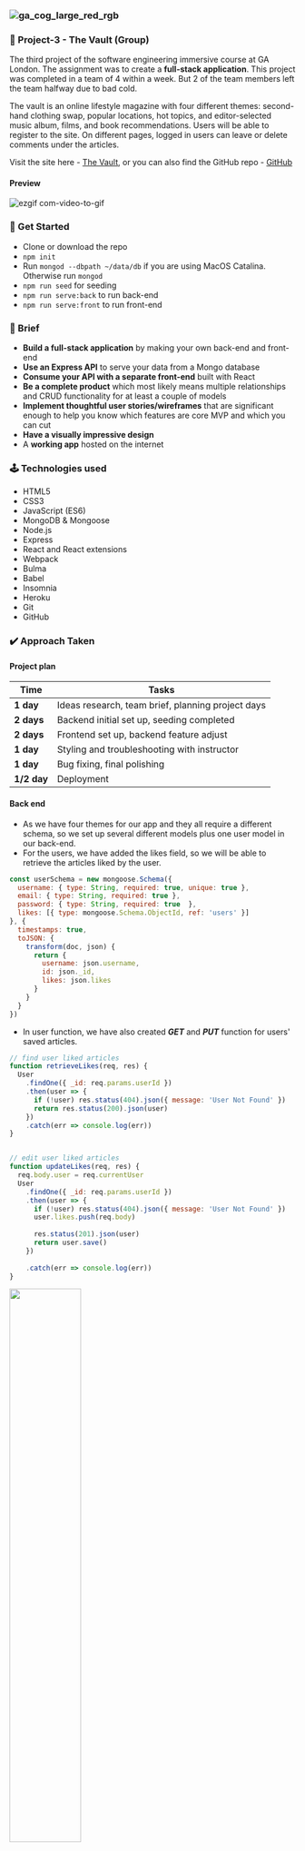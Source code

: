 ### ![ga_cog_large_red_rgb](https://cloud.githubusercontent.com/assets/40461/8183776/469f976e-1432-11e5-8199-6ac91363302b.png)


### 🚩 Project-3 - The Vault (Group) ###

The third project of the software engineering immersive course at GA London. The assignment was to create a **full-stack application**. This project was completed in a team of 4 within a week. But 2 of the team members left the team halfway due to bad cold.

The vault is an online lifestyle magazine with four different themes: second-hand clothing swap, popular locations, hot topics, and editor-selected music album, films, and book recommendations. Users will be able to register to the site. On different pages, logged in users can leave or delete comments under the articles. 

Visit the site here - [The Vault](https://project-3-the-vault.herokuapp.com/), or you can also find the GitHub repo - [GitHub](https://github.com/Aichi-Chang/The-Vault)

#### Preview
![ezgif com-video-to-gif](https://media.giphy.com/media/U4XNOpYXfVvq8XFl62/giphy.gif)



### :rocket: Get Started ###

* Clone or download the repo
* `npm init`
* Run `mongod --dbpath ~/data/db` if you are using MacOS Catalina. Otherwise run `mongod`
* `npm run seed` for seeding
* `npm run serve:back` to run back-end
* `npm run serve:front` to run front-end


### 📝 Brief ###

* **Build a full-stack application** by making your own back-end and front-end
* **Use an Express API** to serve your data from a Mongo database
* **Consume your API with a separate front-end** built with React
* **Be a complete product** which most likely means multiple relationships and CRUD functionality for at least a couple of models
* **Implement thoughtful user stories/wireframes** that are significant enough to help you know which features are core MVP and which you can cut
* **Have a visually impressive design**
* A **working app** hosted on the internet


### 🕹 Technologies used ###

* HTML5
* CSS3
* JavaScript (ES6)
* MongoDB & Mongoose
* Node.js
* Express
* React and React extensions
* Webpack
* Bulma
* Babel
* Insomnia
* Heroku
* Git
* GitHub


### ✔️ Approach Taken ###

#### Project plan

| Time      | Tasks         |
| ------------- |-------------|
| **1 day**    |  Ideas research, team brief, planning project days   |
| **2  days**     |  Backend initial set up, seeding completed  |
| **2 days**  | Frontend set up,  backend feature adjust    |
| **1 day**  | Styling and troubleshooting with instructor   |
| **1 day** | Bug fixing, final polishing  |
| **1/2 day** | Deployment     |

#### Back end
- As we have four themes for our app and they all require a different schema, so we set up several different models plus one user model in our back-end.
- For the users, we have added the likes field, so we will be able to retrieve the articles liked by the user.
```js
const userSchema = new mongoose.Schema({ 
  username: { type: String, required: true, unique: true }, 
  email: { type: String, required: true },
  password: { type: String, required: true  }, 
  likes: [{ type: mongoose.Schema.ObjectId, ref: 'users' }]
}, {
  timestamps: true, 
  toJSON: { 
    transform(doc, json) {
      return { 
        username: json.username,
        id: json._id,
        likes: json.likes 
      }
    }
  }
})
```

- In user function, we have also created ***GET*** and ***PUT*** function for users' saved articles.
```js
// find user liked articles
function retrieveLikes(req, res) {
  User
    .findOne({ _id: req.params.userId })
    .then(user => {
      if (!user) res.status(404).json({ message: 'User Not Found' })
      return res.status(200).json(user)
    })
    .catch(err => console.log(err))
}


// edit user liked articles
function updateLikes(req, res) {
  req.body.user = req.currentUser
  User
    .findOne({ _id: req.params.userId })
    .then(user => {
      if (!user) res.status(404).json({ message: 'User Not Found' })
      user.likes.push(req.body)
      
      res.status(201).json(user)
      return user.save()
    })
    
    .catch(err => console.log(err))
}
```
<img src='frontend/assets/Screenshot 2020-02-02 at 11.51.01 am.png' width='50%'>

- As the magazine has a second-hand clothing swap page, we allow the user to ***POST***, ***PUT*** and ***DELETE*** their items on the clothing page. And other users will be able to leave comments below for a swap.

```js
// ************************ clothing ************************
router.route('/clothing')
  .get(clothingFunc.index)
  .post(secureRoute, clothingFunc.create)

router.route('/clothing/:id')
  .get(clothingFunc.show)
  .put(secureRoute, clothingFunc.update)
  .delete(secureRoute, clothingFunc.remove)

router.route('/clothing/:id/comments')
  .post(secureRoute, clothingFunc.createComment)

router.route('/clothing/:id/comments/:commentId')
  .delete(secureRoute, clothingFunc.removeComment)

```

#### Front end

- For this project, we have used React Hooks. It makes the code cleaner and easier to read. 

- We used the Uber's React Map GL package for Mapbox for our community page, it has the popup function so the user will be able to check the information quickly.

- I wrote the comment feature for the project. As we have several pages require this feature, I have pulled the comment form itself out to a common component, but pass props ***updateData*** back to setData, so once the user left a comment, it will push to our single article's comment array and get rendered.

***single article component***

The initial state
```js
const [data, setData] = useState( { comments: [] })
```
The original data remains the same, but the updateData will set the comments into our data
```js
  <CommentForm 
    url={`/api/clothing/${props.match.params.id}/comments`}
    updateData={setData}
    data={data}
  />
```
All comment will get rendered here
``` js
  <div className='columns'>
    <div className='column'>
      {data.comments.map((comment) => 
        <div className="is-half" 
          key={comment._id} > 
          <div>{comment.content}</div>
          <br />
          <button className="delete" id={comment._id} onClick={(e) => handleDelete(e)}></button> 
        </div>
      )}
    </div>
  </div> 
```

***comment form component***

The initial state
```js
const CommentForm = ({ url, updateData, data }) => {
  const [formData, setFormData] = useState('')
  const [errors, setErrors] = useState({
    errors: []
  })
```
submit the form to our back-end, pass back the newData with comments and set form content to none.
```js
  function handleSubmit(e) {
    e.preventDefault()
    axios.post( url , { content: formData }, {
      headers: { Authorization: `Bearer ${Auth.getToken()}` }
    })
      .then(response => {
        const newData = { ...data }
        newData.comments = response.data 
        updateData(newData)
        setFormData('')
      })
      .catch(err => setErrors({ ...err, errors: err.data }))
  }
```


### 🤗 Wins ###

- Most back-end features are completed. After testing it on Insomnia, we can basically get all the correct data coming back from our API. 
- The comment feature is running well but still needs some style.
- As the person creating the main repository on Github, I also help other teammates for their git issues. eg. merge branches, conflicts, git push...
<img src='https://github.com/Aichi-Chang/The-Vault/blob/master/frontend/assets/Image%20from%20iOS%20(1).jpg?raw=true' width='50%'>

- Team morning stand up brief is very important, we get to know what others have completed so far, the remaining tasks on the project plan or if anyone needs extra help on the feature they are building. 

### 🧐 Chanllenges ###
- We were in a team of four, but two of our teammates caught a bad cold halfway of this project, and one did not come back to the team before the deadline. It was challenging for the rest of us to complete it on time. But we managed it!
- I have added the user liked feature into our back-end. In the beginning, I tried to implement user id into all article schemas, when we test a single article route in Insomnia, it showed all the users who have liked it. Everything works fine until I started to build the route for the user dashboard. In order for users to see all the articles they liked, I should have implemented the article id into user schema. 
- As we have different pages require the comment feature, we had to figure out to re-render the page with new comments and yet keep the initial state. After troubleshooting with the instructor, I learned how to pass props and use them to set data, simple and efficient.


### 🔮 Future features ###

- Add like function (front-end)
- Create user dashboard showing saved(liked) articles (front-end)
- User can post and edit their second-hend clothing (front-end)
- Rating (back-end)

